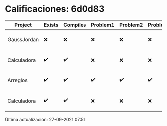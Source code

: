 # Calificaciones: 6d0d83
|Project|Exists|Compiles|Problem1|Problem2|Problem3|Extra|CommitHash|CommitDate|CheckDate|Comments|DueDate|Grade|
|-|-|-|-|-|-|-|-|-|-|-|-|-|
|GaussJordan|❌|❌|❌|❌|❌|❌|NA|NA|27-09-2021 07:51:21|No se encontró el archivo en PracticasComputacionI/GaussJordan/GaussJordan.cpp|01-10-2020 21:00:00|5.0|
|Calculadora|✔️|✔️|❌|❌|❌|✔️|6e9bc66ccf8ee58d184c36e9971564756d0cebee|24-09-2021 18:00:14|24-09-2021 19:40:23|Revisa la operación suma-No implementaste operaciones con números flotantes-Revisa la operación división|17-09-2021 21:00:00|5.0|
|Arreglos|✔️|✔️|✔️|✔️|✔️|✔️|6e9bc66ccf8ee58d184c36e9971564756d0cebee|24-09-2021 18:00:14|24-09-2021 19:41:06|nan|24-09-2021 21:00:00|10.0|
|Calculadora|✔️|✔️|❌|❌|❌|✔️|4c1dd7cf8bbae24fc639e248af706a390ab5cb9c|15-09-2021 18:41:12|15-09-2021 19:03:53|Revisa la operación suma-No implementaste operaciones con números flotantes-Revisa la operación división|17-09-2021 21:00:00|7.333333333333333|

Última actualización: 27-09-2021 07:51